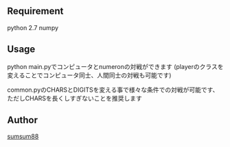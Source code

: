 ## Requirement
python 2.7
numpy

## Usage
python main.pyでコンピュータとnumeronの対戦ができます
(playerのクラスを変えることでコンピュータ同士、人間同士の対戦も可能です)

common.pyのCHARSとDIGITSを変える事で様々な条件での対戦が可能です、ただしCHARSを長くしすぎないことを推奨します

## Author
[sumsum88](https://github.com/sumsum88)